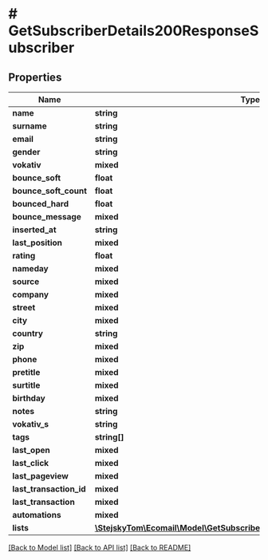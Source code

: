 # # GetSubscriberDetails200ResponseSubscriber

## Properties

Name | Type | Description | Notes
------------ | ------------- | ------------- | -------------
**name** | **string** |  | [optional]
**surname** | **string** |  | [optional]
**email** | **string** |  | [optional]
**gender** | **string** |  | [optional]
**vokativ** | **mixed** |  | [optional]
**bounce_soft** | **float** |  | [optional]
**bounce_soft_count** | **float** |  | [optional]
**bounced_hard** | **float** |  | [optional]
**bounce_message** | **mixed** |  | [optional]
**inserted_at** | **string** |  | [optional]
**last_position** | **mixed** |  | [optional]
**rating** | **float** |  | [optional]
**nameday** | **mixed** |  | [optional]
**source** | **mixed** |  | [optional]
**company** | **mixed** |  | [optional]
**street** | **mixed** |  | [optional]
**city** | **mixed** |  | [optional]
**country** | **string** |  | [optional]
**zip** | **mixed** |  | [optional]
**phone** | **mixed** |  | [optional]
**pretitle** | **mixed** |  | [optional]
**surtitle** | **mixed** |  | [optional]
**birthday** | **mixed** |  | [optional]
**notes** | **string** |  | [optional]
**vokativ_s** | **string** |  | [optional]
**tags** | **string[]** |  | [optional]
**last_open** | **mixed** |  | [optional]
**last_click** | **mixed** |  | [optional]
**last_pageview** | **mixed** |  | [optional]
**last_transaction_id** | **mixed** |  | [optional]
**last_transaction** | **mixed** |  | [optional]
**automations** | **mixed** |  | [optional]
**lists** | [**\StejskyTom\Ecomail\Model\GetSubscriberDetails200ResponseSubscriberLists**](GetSubscriberDetails200ResponseSubscriberLists.md) |  | [optional]

[[Back to Model list]](../../README.md#models) [[Back to API list]](../../README.md#endpoints) [[Back to README]](../../README.md)
